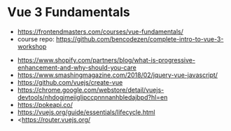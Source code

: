 # Vue 3 Fundamentals

- <https://frontendmasters.com/courses/vue-fundamentals/>
- course repo: <https://github.com/bencodezen/complete-intro-to-vue-3-workshop>
* <https://www.shopify.com/partners/blog/what-is-progressive-enhancement-and-why-should-you-care>
* <https://www.smashingmagazine.com/2018/02/jquery-vue-javascript/>
* <https://github.com/vuejs/create-vue>
* <https://chrome.google.com/webstore/detail/vuejs-devtools/nhdogjmejiglipccpnnnanhbledajbpd?hl=en>
* <https://pokeapi.co/>
* <https://vuejs.org/guide/essentials/lifecycle.html>
* <https://router.vuejs.org/